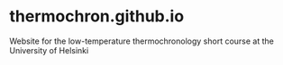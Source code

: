 # thermochron.github.io
Website for the low-temperature thermochronology short course at the University of Helsinki
